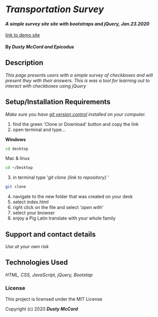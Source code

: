 # _Transportation Survey_

#### _A simple survey site site with bootstraps and jQuery, Jan.23.2020_

[link to demo site](https://dustatron.github.io/epicodus-transportaion-survey/)

#### By _**Dusty McCord and Epicodus**_

## Description

_This page presents users with a simple survey of checkboxes and will present they with their answers. This is was a tool for learning out to interact with checkboxes using jQuery_

## Setup/Installation Requirements

_Make sure you have [git version control](https://git-scm.com/downloads) installed on your computer._

1. find the green 'Clone or Download' button and copy the link
2. open terminal and type...

**Windows**
```sh 
cd desktop
```

 Mac & linux 
 ```sh
 cd ~/Desktop
 ```

 3. in terminal type '_git clone {link to repository}_ '

```sh
git clone 
```

4. navigate to the new folder that was created on your desk
5. select index.html
6. right click on the file and select _'open with'_
7. select your browser
8. enjoy a Pig Latin translate with your whole family

## Support and contact details

_Use at your own risk_

## Technologies Used

_HTML, CSS, JavaScript, jQuery, Bootstap_

### License

This project is licensed under the MIT License

Copyright (c) 2020 **_Dusty McCord_**
